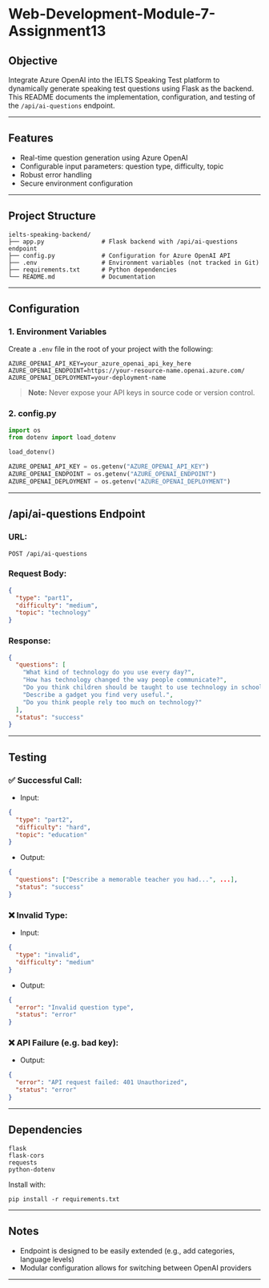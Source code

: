 
# Web-Development-Module-7-Assignment13

## Objective
Integrate Azure OpenAI into the IELTS Speaking Test platform to dynamically generate speaking test questions using Flask as the backend. This README documents the implementation, configuration, and testing of the `/api/ai-questions` endpoint.

---

## Features
- Real-time question generation using Azure OpenAI
- Configurable input parameters: question type, difficulty, topic
- Robust error handling
- Secure environment configuration

---

## Project Structure
```
ielts-speaking-backend/
├── app.py                # Flask backend with /api/ai-questions endpoint
├── config.py             # Configuration for Azure OpenAI API
├── .env                  # Environment variables (not tracked in Git)
├── requirements.txt      # Python dependencies
└── README.md             # Documentation
```

---

## Configuration

### 1. Environment Variables
Create a `.env` file in the root of your project with the following:
```
AZURE_OPENAI_API_KEY=your_azure_openai_api_key_here
AZURE_OPENAI_ENDPOINT=https://your-resource-name.openai.azure.com/
AZURE_OPENAI_DEPLOYMENT=your-deployment-name
```

> **Note:** Never expose your API keys in source code or version control.

### 2. config.py
```python
import os
from dotenv import load_dotenv

load_dotenv()

AZURE_OPENAI_API_KEY = os.getenv("AZURE_OPENAI_API_KEY")
AZURE_OPENAI_ENDPOINT = os.getenv("AZURE_OPENAI_ENDPOINT")
AZURE_OPENAI_DEPLOYMENT = os.getenv("AZURE_OPENAI_DEPLOYMENT")
```

---

## /api/ai-questions Endpoint

### URL:
```
POST /api/ai-questions
```

### Request Body:
```json
{
  "type": "part1",
  "difficulty": "medium",
  "topic": "technology"
}
```

### Response:
```json
{
  "questions": [
    "What kind of technology do you use every day?",
    "How has technology changed the way people communicate?",
    "Do you think children should be taught to use technology in school?",
    "Describe a gadget you find very useful.",
    "Do you think people rely too much on technology?"
  ],
  "status": "success"
}
```

---

## Testing

### ✅ Successful Call:
- Input:
```json
{
  "type": "part2",
  "difficulty": "hard",
  "topic": "education"
}
```
- Output:
```json
{
  "questions": ["Describe a memorable teacher you had...", ...],
  "status": "success"
}
```

### ❌ Invalid Type:
- Input:
```json
{
  "type": "invalid",
  "difficulty": "medium"
}
```
- Output:
```json
{
  "error": "Invalid question type",
  "status": "error"
}
```

### ❌ API Failure (e.g. bad key):
- Output:
```json
{
  "error": "API request failed: 401 Unauthorized",
  "status": "error"
}
```

---

## Dependencies
```
flask
flask-cors
requests
python-dotenv
```
Install with:
```
pip install -r requirements.txt
```

---

## Notes
- Endpoint is designed to be easily extended (e.g., add categories, language levels)
- Modular configuration allows for switching between OpenAI providers

---



